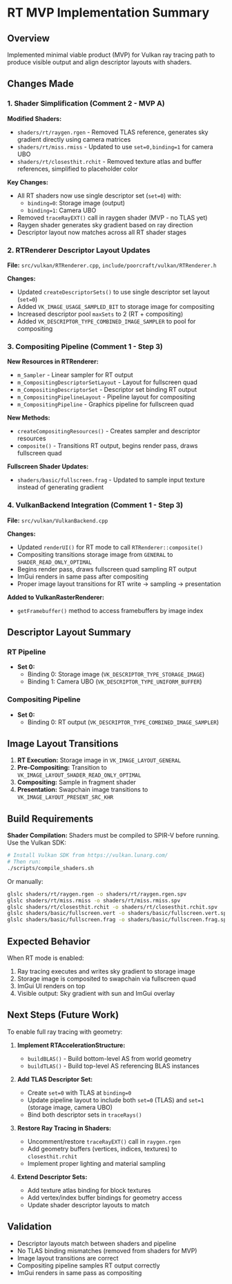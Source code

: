 # RT MVP Implementation Summary

## Overview
Implemented minimal viable product (MVP) for Vulkan ray tracing path to produce visible output and align descriptor layouts with shaders.

## Changes Made

### 1. Shader Simplification (Comment 2 - MVP A)

**Modified Shaders:**
- `shaders/rt/raygen.rgen` - Removed TLAS reference, generates sky gradient directly using camera matrices
- `shaders/rt/miss.rmiss` - Updated to use `set=0,binding=1` for camera UBO
- `shaders/rt/closesthit.rchit` - Removed texture atlas and buffer references, simplified to placeholder color

**Key Changes:**
- All RT shaders now use single descriptor set (`set=0`) with:
  - `binding=0`: Storage image (output)
  - `binding=1`: Camera UBO
- Removed `traceRayEXT()` call in raygen shader (MVP - no TLAS yet)
- Raygen shader generates sky gradient based on ray direction
- Descriptor layout now matches across all RT shader stages

### 2. RTRenderer Descriptor Layout Updates

**File:** `src/vulkan/RTRenderer.cpp`, `include/poorcraft/vulkan/RTRenderer.h`

**Changes:**
- Updated `createDescriptorSets()` to use single descriptor set layout (`set=0`)
- Added `VK_IMAGE_USAGE_SAMPLED_BIT` to storage image for compositing
- Increased descriptor pool `maxSets` to 2 (RT + compositing)
- Added `VK_DESCRIPTOR_TYPE_COMBINED_IMAGE_SAMPLER` to pool for compositing

### 3. Compositing Pipeline (Comment 1 - Step 3)

**New Resources in RTRenderer:**
- `m_Sampler` - Linear sampler for RT output
- `m_CompositingDescriptorSetLayout` - Layout for fullscreen quad
- `m_CompositingDescriptorSet` - Descriptor set binding RT output
- `m_CompositingPipelineLayout` - Pipeline layout for compositing
- `m_CompositingPipeline` - Graphics pipeline for fullscreen quad

**New Methods:**
- `createCompositingResources()` - Creates sampler and descriptor resources
- `composite()` - Transitions RT output, begins render pass, draws fullscreen quad

**Fullscreen Shader Updates:**
- `shaders/basic/fullscreen.frag` - Updated to sample input texture instead of generating gradient

### 4. VulkanBackend Integration (Comment 1 - Step 3)

**File:** `src/vulkan/VulkanBackend.cpp`

**Changes:**
- Updated `renderUI()` for RT mode to call `RTRenderer::composite()`
- Compositing transitions storage image from `GENERAL` to `SHADER_READ_ONLY_OPTIMAL`
- Begins render pass, draws fullscreen quad sampling RT output
- ImGui renders in same pass after compositing
- Proper image layout transitions for RT write → sampling → presentation

**Added to VulkanRasterRenderer:**
- `getFramebuffer()` method to access framebuffers by image index

## Descriptor Layout Summary

### RT Pipeline
- **Set 0:**
  - Binding 0: Storage image (`VK_DESCRIPTOR_TYPE_STORAGE_IMAGE`)
  - Binding 1: Camera UBO (`VK_DESCRIPTOR_TYPE_UNIFORM_BUFFER`)

### Compositing Pipeline
- **Set 0:**
  - Binding 0: RT output (`VK_DESCRIPTOR_TYPE_COMBINED_IMAGE_SAMPLER`)

## Image Layout Transitions

1. **RT Execution:** Storage image in `VK_IMAGE_LAYOUT_GENERAL`
2. **Pre-Compositing:** Transition to `VK_IMAGE_LAYOUT_SHADER_READ_ONLY_OPTIMAL`
3. **Compositing:** Sample in fragment shader
4. **Presentation:** Swapchain image transitions to `VK_IMAGE_LAYOUT_PRESENT_SRC_KHR`

## Build Requirements

**Shader Compilation:**
Shaders must be compiled to SPIR-V before running. Use the Vulkan SDK:

```bash
# Install Vulkan SDK from https://vulkan.lunarg.com/
# Then run:
./scripts/compile_shaders.sh
```

Or manually:
```bash
glslc shaders/rt/raygen.rgen -o shaders/rt/raygen.rgen.spv
glslc shaders/rt/miss.rmiss -o shaders/rt/miss.rmiss.spv
glslc shaders/rt/closesthit.rchit -o shaders/rt/closesthit.rchit.spv
glslc shaders/basic/fullscreen.vert -o shaders/basic/fullscreen.vert.spv
glslc shaders/basic/fullscreen.frag -o shaders/basic/fullscreen.frag.spv
```

## Expected Behavior

When RT mode is enabled:
1. Ray tracing executes and writes sky gradient to storage image
2. Storage image is composited to swapchain via fullscreen quad
3. ImGui UI renders on top
4. Visible output: Sky gradient with sun and ImGui overlay

## Next Steps (Future Work)

To enable full ray tracing with geometry:

1. **Implement RTAccelerationStructure:**
   - `buildBLAS()` - Build bottom-level AS from world geometry
   - `buildTLAS()` - Build top-level AS referencing BLAS instances

2. **Add TLAS Descriptor Set:**
   - Create `set=0` with TLAS at `binding=0`
   - Update pipeline layout to include both `set=0` (TLAS) and `set=1` (storage image, camera UBO)
   - Bind both descriptor sets in `traceRays()`

3. **Restore Ray Tracing in Shaders:**
   - Uncomment/restore `traceRayEXT()` call in `raygen.rgen`
   - Add geometry buffers (vertices, indices, textures) to `closesthit.rchit`
   - Implement proper lighting and material sampling

4. **Extend Descriptor Sets:**
   - Add texture atlas binding for block textures
   - Add vertex/index buffer bindings for geometry access
   - Update shader descriptor layouts to match

## Validation

- Descriptor layouts match between shaders and pipeline
- No TLAS binding mismatches (removed from shaders for MVP)
- Image layout transitions are correct
- Compositing pipeline samples RT output correctly
- ImGui renders in same pass as compositing
